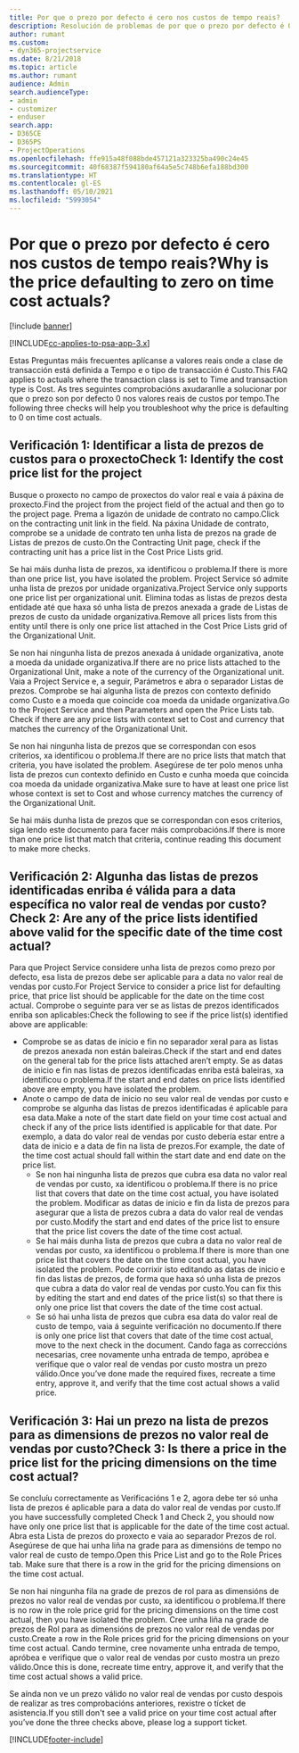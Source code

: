 ```yaml
---
title: Por que o prezo por defecto é cero nos custos de tempo reais?
description: Resolución de problemas de por que o prezo por defecto é 0 nos custos por tempo reais.
author: rumant
ms.custom:
- dyn365-projectservice
ms.date: 8/21/2018
ms.topic: article
ms.author: rumant
audience: Admin
search.audienceType:
- admin
- customizer
- enduser
search.app:
- D365CE
- D365PS
- ProjectOperations
ms.openlocfilehash: ffe915a48f088bde457121a323325ba490c24e45
ms.sourcegitcommit: 40f68387f594180af64a5e5c748b6efa188bd300
ms.translationtype: HT
ms.contentlocale: gl-ES
ms.lasthandoff: 05/10/2021
ms.locfileid: "5993054"
---
```

# <a name="why-is-the-price-defaulting-to-zero-on-time-cost-actuals"></a><span data-ttu-id="59f16-103">Por que o prezo por defecto é cero nos custos de tempo reais?</span><span class="sxs-lookup"><span data-stu-id="59f16-103">Why is the price defaulting to zero on time cost actuals?</span></span>

[!include [banner](../includes/psa-now-project-operations.md)]

[!INCLUDE[cc-applies-to-psa-app-3.x](../includes/cc-applies-to-psa-app-3x.md)]

<span data-ttu-id="59f16-104">Estas Preguntas máis frecuentes aplícanse a valores reais onde a clase de transacción está definida a Tempo e o tipo de transacción é Custo.</span><span class="sxs-lookup"><span data-stu-id="59f16-104">This FAQ applies to actuals where the transaction class is set to Time and transaction type is Cost.</span></span> <span data-ttu-id="59f16-105">As tres seguintes comprobacións axudaranlle a solucionar por que o prezo son por defecto 0 nos valores reais de custos por tempo.</span><span class="sxs-lookup"><span data-stu-id="59f16-105">The following three checks will help you troubleshoot why the price is defaulting to 0 on time cost actuals.</span></span>
 
## <a name="check-1-identify-the-cost-price-list-for-the-project"></a><span data-ttu-id="59f16-106">Verificación 1: Identificar a lista de prezos de custos para o proxecto</span><span class="sxs-lookup"><span data-stu-id="59f16-106">Check 1: Identify the cost price list for the project</span></span>

<span data-ttu-id="59f16-107">Busque o proxecto no campo de proxectos do valor real e vaia á páxina de proxecto.</span><span class="sxs-lookup"><span data-stu-id="59f16-107">Find the project from the project field of the actual and then go to the project page.</span></span> <span data-ttu-id="59f16-108">Prema a ligazón de unidade de contrato no campo.</span><span class="sxs-lookup"><span data-stu-id="59f16-108">Click on the contracting unit link in the field.</span></span> <span data-ttu-id="59f16-109">Na páxina Unidade de contrato, comprobe se a unidade de contrato ten unha lista de prezos na grade de Listas de prezos de custo.</span><span class="sxs-lookup"><span data-stu-id="59f16-109">On the Contracting Unit page, check if the contracting unit has a price list in the Cost Price Lists grid.</span></span>

<span data-ttu-id="59f16-110">Se hai máis dunha lista de prezos, xa identificou o problema.</span><span class="sxs-lookup"><span data-stu-id="59f16-110">If there is more than one price list, you have isolated the problem.</span></span> <span data-ttu-id="59f16-111">Project Service só admite unha lista de prezos por unidade organizativa.</span><span class="sxs-lookup"><span data-stu-id="59f16-111">Project Service only supports one price list per organizational unit.</span></span> <span data-ttu-id="59f16-112">Elimina todas as listas de prezos desta entidade até que haxa só unha lista de prezos anexada a grade de Listas de prezos de custo da unidade organizativa.</span><span class="sxs-lookup"><span data-stu-id="59f16-112">Remove all prices lists from this entity until there is only one price list attached in the Cost Price Lists grid of the Organizational Unit.</span></span>

<span data-ttu-id="59f16-113">Se non hai ningunha lista de prezos anexada á unidade organizativa, anote a moeda da unidade organizativa.</span><span class="sxs-lookup"><span data-stu-id="59f16-113">If there are no price lists attached to the Organizational Unit, make a note of the currency of the Organizational unit.</span></span> <span data-ttu-id="59f16-114">Vaia a Project Service e, a seguir, Parámetros e abra o separador Listas de prezos. Comprobe se hai algunha lista de prezos con contexto definido como Custo e a moeda que coincide coa moeda da unidade organizativa.</span><span class="sxs-lookup"><span data-stu-id="59f16-114">Go to the Project Service and then Parameters and open the Price Lists tab. Check if there are any price lists with context set to Cost and currency that matches the currency of the Organizational Unit.</span></span>
 
<span data-ttu-id="59f16-115">Se non hai ningunha lista de prezos que se correspondan con esos criterios, xa identificou o problema.</span><span class="sxs-lookup"><span data-stu-id="59f16-115">If there are no price lists that match that criteria, you have isolated the problem.</span></span> <span data-ttu-id="59f16-116">Asegúrese de ter polo menos unha lista de prezos cun contexto definido en Custo e cunha moeda que coincida coa moeda da unidade organizativa.</span><span class="sxs-lookup"><span data-stu-id="59f16-116">Make sure to have at least one price list whose context is set to Cost and whose currency matches the currency of the Organizational Unit.</span></span>

<span data-ttu-id="59f16-117">Se hai máis dunha lista de prezos que se correspondan con esos criterios, siga lendo este documento para facer máis comprobacións.</span><span class="sxs-lookup"><span data-stu-id="59f16-117">If there is more than one price list that match that criteria, continue reading this document to make more checks.</span></span>

## <a name="check-2-are-any-of-the-price-lists-identified-above-valid-for-the-specific-date-of-the-time-cost-actual"></a><span data-ttu-id="59f16-118">Verificación 2: Algunha das listas de prezos identificadas enriba é válida para a data específica no valor real de vendas por custo?</span><span class="sxs-lookup"><span data-stu-id="59f16-118">Check 2: Are any of the price lists identified above valid for the specific date of the time cost actual?</span></span>

<span data-ttu-id="59f16-119">Para que Project Service considere unha lista de prezos como prezo por defecto, esa lista de prezos debe ser aplicable para a data no valor real de vendas por custo.</span><span class="sxs-lookup"><span data-stu-id="59f16-119">For Project Service to consider a price list for defaulting price, that price list should be applicable for the date on the time cost actual.</span></span> <span data-ttu-id="59f16-120">Comprobe o seguinte para ver se as listas de prezos identificados enriba son aplicables:</span><span class="sxs-lookup"><span data-stu-id="59f16-120">Check the following to see if the price list(s) identified above are applicable:</span></span>

- <span data-ttu-id="59f16-121">Comprobe se as datas de inicio e fin no separador xeral para as listas de prezos anexada non están baleiras.</span><span class="sxs-lookup"><span data-stu-id="59f16-121">Check if the start and end dates on the general tab for the price lists attached aren’t empty.</span></span> <span data-ttu-id="59f16-122">Se as datas de inicio e fin nas listas de prezos identificadas enriba está baleiras, xa identificou o problema.</span><span class="sxs-lookup"><span data-stu-id="59f16-122">If the start and end dates on price lists identified above are empty, you have isolated the problem.</span></span> 
- <span data-ttu-id="59f16-123">Anote o campo de data de inicio no seu valor real de vendas por custo e comprobe se algunha das listas de prezos identificadas é aplicable para esa data.</span><span class="sxs-lookup"><span data-stu-id="59f16-123">Make a note of the start date field on your time cost actual and check if any of the price lists identified is applicable for that date.</span></span> <span data-ttu-id="59f16-124">Por exemplo, a data do valor real de vendas por custo debería estar entre a data de inicio e a data de fin na lista de prezos.</span><span class="sxs-lookup"><span data-stu-id="59f16-124">For example, the date of the time cost actual should fall within the start date and end date on the price list.</span></span> 
    - <span data-ttu-id="59f16-125">Se non hai ningunha lista de prezos que cubra esa data no valor real de vendas por custo, xa identificou o problema.</span><span class="sxs-lookup"><span data-stu-id="59f16-125">If there is no price list that covers that date on the time cost actual, you have isolated the problem.</span></span> <span data-ttu-id="59f16-126">Modificar as datas de inicio e fin da lista de prezos para asegurar que a lista de prezos cubra a data do valor real de vendas por custo.</span><span class="sxs-lookup"><span data-stu-id="59f16-126">Modify the start and end dates of the price list to ensure that the price list covers the date of the time cost actual.</span></span> 
    - <span data-ttu-id="59f16-127">Se hai máis dunha lista de prezos que cubra a data no valor real de vendas por custo, xa identificou o problema.</span><span class="sxs-lookup"><span data-stu-id="59f16-127">If there is more than one price list that covers the date on the time cost actual, you have isolated the problem.</span></span> <span data-ttu-id="59f16-128">Pode corrixir isto editando as datas de inicio e fin das listas de prezos, de forma que haxa só unha lista de prezos que cubra a data do valor real de vendas por custo.</span><span class="sxs-lookup"><span data-stu-id="59f16-128">You can fix this by editing the start and end dates of the price list(s) so that there is only one price list that covers the date of the time cost actual.</span></span> 
    - <span data-ttu-id="59f16-129">Se só hai unha lista de prezos que cubra esa data do valor real de custo de tempo, vaia á seguinte verificación no documento.</span><span class="sxs-lookup"><span data-stu-id="59f16-129">If there is only one price list that covers that date of the time cost actual, move to the next check in the document.</span></span>
<span data-ttu-id="59f16-130">Cando faga as correccións necesarias, cree novamente unha entrada de tempo, apróbea e verifique que o valor real de vendas por custo mostra un prezo válido.</span><span class="sxs-lookup"><span data-stu-id="59f16-130">Once you’ve done made the required fixes, recreate a time entry, approve it, and verify that the time cost actual shows a valid price.</span></span>

## <a name="check-3-is-there-a-price-in-the-price-list-for-the-pricing-dimensions-on-the-time-cost-actual"></a><span data-ttu-id="59f16-131">Verificación 3: Hai un prezo na lista de prezos para as dimensions de prezos no valor real de vendas por custo?</span><span class="sxs-lookup"><span data-stu-id="59f16-131">Check 3: Is there a price in the price list for the pricing dimensions on the time cost actual?</span></span>

<span data-ttu-id="59f16-132">Se concluíu correctamente as Verificacións 1 e 2, agora debe ter só unha lista de prezos é aplicable para a data do valor real de vendas por custo.</span><span class="sxs-lookup"><span data-stu-id="59f16-132">If you have successfully completed Check 1 and Check 2, you should now have only one price list that is applicable for the date of the time cost actual.</span></span> <span data-ttu-id="59f16-133">Abra esta Lista de prezos do proxecto e vaia ao separador Prezos de rol. Asegúrese de que hai unha liña na grade para as dimensións de tempo no valor real de custo de tempo.</span><span class="sxs-lookup"><span data-stu-id="59f16-133">Open this Price List and go to the Role Prices tab. Make sure that there is a row in the grid for the pricing dimensions on the time cost actual.</span></span>

<span data-ttu-id="59f16-134">Se non hai ningunha fila na grade de prezos de rol para as dimensións de prezos no valor real de vendas por custo, xa identificou o problema.</span><span class="sxs-lookup"><span data-stu-id="59f16-134">If there is no row in the role price grid for the pricing dimensions on the time cost actual, then you have isolated the problem.</span></span> <span data-ttu-id="59f16-135">Cree unha liña na grade de prezos de Rol para as dimensións de prezos no valor real de vendas por custo.</span><span class="sxs-lookup"><span data-stu-id="59f16-135">Create a row in the Role prices grid for the pricing dimensions on your time cost actual.</span></span> <span data-ttu-id="59f16-136">Cando termine, cree novamente unha entrada de tempo, apróbea e verifique que o valor real de vendas por custo mostra un prezo válido.</span><span class="sxs-lookup"><span data-stu-id="59f16-136">Once this is done, recreate time entry, approve it, and verify that the time cost actual shows a valid price.</span></span>
 
<span data-ttu-id="59f16-137">Se aínda non ve un prezo válido no valor real de vendas por custo despois de realizar as tres comprobacións anteriores, rexistre o tícket de asistencia.</span><span class="sxs-lookup"><span data-stu-id="59f16-137">If you still don't see a valid price on your time cost actual after you’ve done the three checks above, please log a support ticket.</span></span>





[!INCLUDE[footer-include](../includes/footer-banner.md)]